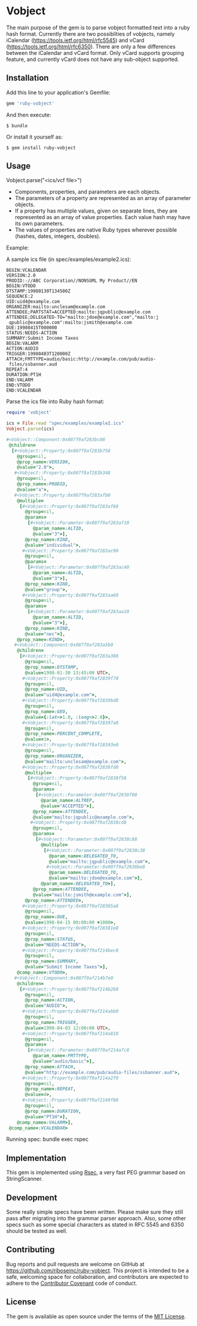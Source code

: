 # Vobject

The main purpose of the gem is to parse vobject formatted text into a ruby
hash format. Currently there are two possiblities of vobjects, namely
iCalendar (https://tools.ietf.org/html/rfc5545) and vCard
(https://tools.ietf.org/html/rfc6350). There are only a few differences
between the iCalendar and vCard format. Only vCard supports grouping
feature, and currently vCard does not have any sub-object supported.

## Installation

Add this line to your application's Gemfile:

```ruby
gem 'ruby-vobject'
```

And then execute:

    $ bundle

Or install it yourself as:

    $ gem install ruby-vobject

## Usage

Vobject.parse("<ics/vcf file>")

* Components, properties, and parameters are each objects.
* The parameters of a property are represented as an array of parameter objects.
* If a property has multiple values, given on separate lines, they are represented
as an array of value properties. Each value hash may have its own parameters.
* The values of properties are native Ruby types wherever possible
(hashes, dates, integers, doubles).

Example:

A sample ics file (in spec/examples/example2.ics):

```
BEGIN:VCALENDAR
VERSION:2.0
PRODID:-//ABC Corporation//NONSGML My Product//EN
BEGIN:VTODO
DTSTAMP:19980130T134500Z
SEQUENCE:2
UID:uid4@example.com
ORGANIZER:mailto:unclesam@example.com
ATTENDEE;PARTSTAT=ACCEPTED:mailto:jqpublic@example.com
ATTENDEE;DELEGATED-TO="mailto:jdoe@example.com","mailto:j
 qpublic@example.com":mailto:jsmith@example.com
DUE:19980415T000000
STATUS:NEEDS-ACTION
SUMMARY:Submit Income Taxes
BEGIN:VALARM
ACTION:AUDIO
TRIGGER:19980403T120000Z
ATTACH;FMTTYPE=audio/basic:http://example.com/pub/audio-
 files/ssbanner.aud
REPEAT:4
DURATION:PT1H
END:VALARM
END:VTODO
END:VCALENDAR
```

Parse the ics file into Ruby hash format:

```ruby
require 'vobject'

ics = File.read "spec/examples/example2.ics"
Vobject.parse(ics)

#<Vobject::Component:0x007f9af283bc08
 @children=
  [#<Vobject::Property:0x007f9af283b758
    @group=nil,
    @prop_name=:VERSION,
    @value="2.0">,
   #<Vobject::Property:0x007f9af283b348
    @group=nil,
    @prop_name=:PRODID,
    @value="a">,
   #<Vobject::Property:0x007f9af283afb0
    @multiple=
     [#<Vobject::Property:0x007f9af283af60
       @group=nil,
       @params=
        [#<Vobject::Parameter:0x007f9af283af10
          @param_name=:ALTID,
          @value="3">],
       @prop_name=:KIND,
       @value="individual">,
      #<Vobject::Property:0x007f9af283ac90
       @group=nil,
       @params=
        [#<Vobject::Parameter:0x007f9af283ac40
          @param_name=:ALTID,
          @value="3">],
       @prop_name=:KIND,
       @value="group">,
      #<Vobject::Property:0x007f9af283aa60
       @group=nil,
       @params=
        [#<Vobject::Parameter:0x007f9af283aa10
          @param_name=:ALTID,
          @value="3">],
       @prop_name=:KIND,
       @value="nec">],
    @prop_name=:KIND>,
   #<Vobject::Component:0x007f9af283a5b0
    @children=
     [#<Vobject::Property:0x007f9af283a308
       @group=nil,
       @prop_name=:DTSTAMP,
       @value=1998-01-30 13:45:00 UTC>,
      #<Vobject::Property:0x007f9af2839f70
       @group=nil,
       @prop_name=:UID,
       @value="uid4@example.com">,
      #<Vobject::Property:0x007f9af2839bd8
       @group=nil,
       @prop_name=:GEO,
       @value={:lat=>1.0, :long=>2.0}>,
      #<Vobject::Property:0x007f9af28397a0
       @group=nil,
       @prop_name=:PERCENT_COMPLETE,
       @value=1>,
      #<Vobject::Property:0x007f9af28393e0
       @group=nil,
       @prop_name=:ORGANIZER,
       @value="mailto:unclesam@example.com">,
      #<Vobject::Property:0x007f9af2838fd0
       @multiple=
        [#<Vobject::Property:0x007f9af2838f58
          @group=nil,
          @params=
           [#<Vobject::Parameter:0x007f9af2838f08
             @param_name=:ALTREP,
             @value="ACCEPTED">],
          @prop_name=:ATTENDEE,
          @value="mailto:jqpublic@example.com">,
         #<Vobject::Property:0x007f9af2838cd8
          @group=nil,
          @params=
           [#<Vobject::Parameter:0x007f9af2838c88
             @multiple=
              [#<Vobject::Parameter:0x007f9af2838c38
                @param_name=:DELEGATED_TO,
                @value="mailto:jqpublic@example.com">,
               #<Vobject::Parameter:0x007f9af2838be8
                @param_name=:DELEGATED_TO,
                @value="mailto:jdoe@example.com">],
             @param_name=:DELEGATED_TO>],
          @prop_name=:ATTENDEE,
          @value="mailto:jsmith@example.com">],
       @prop_name=:ATTENDEE>,
      #<Vobject::Property:0x007f9af28385a8
       @group=nil,
       @prop_name=:DUE,
       @value=1998-04-15 00:00:00 +1000>,
      #<Vobject::Property:0x007f9af28381e8
       @group=nil,
       @prop_name=:STATUS,
       @value="NEEDS-ACTION">,
      #<Vobject::Property:0x007f9af214bec0
       @group=nil,
       @prop_name=:SUMMARY,
       @value="Submit Income Taxes">],
    @comp_name=:VTODO>,
   #<Vobject::Component:0x007f9af214b7e0
    @children=
     [#<Vobject::Property:0x007f9af214b268
       @group=nil,
       @prop_name=:ACTION,
       @value="AUDIO">,
      #<Vobject::Property:0x007f9af214abb0
       @group=nil,
       @prop_name=:TRIGGER,
       @value=1998-04-03 12:00:00 UTC>,
      #<Vobject::Property:0x007f9af214a818
       @group=nil,
       @params=
        [#<Vobject::Parameter:0x007f9af214a7c8
          @param_name=:FMTTYPE,
          @value="audio/basic">],
       @prop_name=:ATTACH,
       @value="http://example.com/pub/audio-files/ssbanner.aud">,
      #<Vobject::Property:0x007f9af214a2f0
       @group=nil,
       @prop_name=:REPEAT,
       @value=4>,
      #<Vobject::Property:0x007f9af2149f08
       @group=nil,
       @prop_name=:DURATION,
       @value="PT1H">],
    @comp_name=:VALARM>],
 @comp_name=:VCALENDAR>
```

Running spec:
bundle exec rspec

## Implementation

This gem is implemented using [Rsec](https://github.com/luikore/rsec), a very fast PEG grammar based on StringScanner.

## Development

Some really simple specs have been written. Please make sure they still
pass after migrating into the grammar parser approach. Also, some other
specs such as some special characters as stated in RFC 5545 and 6350
should be tested as well.


## Contributing

Bug reports and pull requests are welcome on GitHub at https://github.com/riboseinc/ruby-vobject. This project is intended to be a safe, welcoming space for collaboration, and contributors are expected to adhere to the [Contributor Covenant](http://contributor-covenant.org) code of conduct.


## License

The gem is available as open source under the terms of the [MIT License](http://opensource.org/licenses/MIT).


